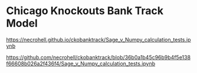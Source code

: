 # Chicago Knockouts Bank Track Model

https://necrohell.github.io/ckobanktrack/Sage_v_Numpy_calculation_tests.ipynb

https://github.com/necrohell/ckobanktrack/blob/36b0a1b45c96b9b4f5e138f66608b026a2f436f4/Sage_v_Numpy_calculation_tests.ipynb
